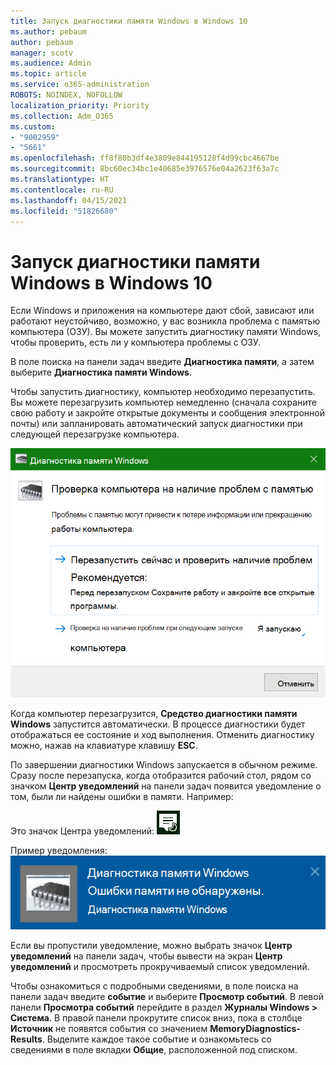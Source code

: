 ```yaml
---
title: Запуск диагностики памяти Windows в Windows 10
ms.author: pebaum
author: pebaum
manager: scotv
ms.audience: Admin
ms.topic: article
ms.service: o365-administration
ROBOTS: NOINDEX, NOFOLLOW
localization_priority: Priority
ms.collection: Adm_O365
ms.custom:
- "9002959"
- "5661"
ms.openlocfilehash: ff8f80b3df4e3809e844195128f4d99cbc4667be
ms.sourcegitcommit: 8bc60ec34bc1e40685e3976576e04a2623f63a7c
ms.translationtype: HT
ms.contentlocale: ru-RU
ms.lasthandoff: 04/15/2021
ms.locfileid: "51826680"
---
```

# <a name="run-windows-memory-diagnostics-in-windows-10"></a>Запуск диагностики памяти Windows в Windows 10

Если Windows и приложения на компьютере дают сбой, зависают или работают неустойчиво, возможно, у вас возникла проблема с памятью компьютера (ОЗУ). Вы можете запустить диагностику памяти Windows, чтобы проверить, есть ли у компьютера проблемы с ОЗУ.

В поле поиска на панели задач введите **Диагностика памяти**, а затем выберите **Диагностика памяти Windows**. 

Чтобы запустить диагностику, компьютер необходимо перезапустить. Вы можете перезагрузить компьютер немедленно (сначала сохраните свою работу и закройте открытые документы и сообщения электронной почты) или запланировать автоматический запуск диагностики при следующей перезагрузке компьютера.

![Диагностика памяти Windows](media/windows-memory-diagnostic.png)

Когда компьютер перезагрузится, **Средство диагностики памяти Windows** запустится автоматически. В процессе диагностики будет отображаться ее состояние и ход выполнения. Отменить диагностику можно, нажав на клавиатуре клавишу **ESC**.

По завершении диагностики Windows запускается в обычном режиме.
Сразу после перезапуска, когда отобразится рабочий стол, рядом со значком **Центр уведомлений** на панели задач появится уведомление о том, были ли найдены ошибки в памяти. Например:

Это значок Центра уведомлений: ![Значок Центра уведомлений](media/action-center-icon.png) 

Пример уведомления: ![Ошибки памяти не обнаружены](media/no-memory-errors.png)

Если вы пропустили уведомление, можно выбрать значок **Центр уведомлений** на панели задач, чтобы вывести на экран **Центр уведомлений** и просмотреть прокручиваемый список уведомлений.

Чтобы ознакомиться с подробными сведениями, в поле поиска на панели задач введите **событие** и выберите **Просмотр событий**. В левой панели **Просмотра событий** перейдите в раздел **Журналы Windows > Система**. В правой панели прокрутите список вниз, пока в столбце **Источник** не появятся события со значением **MemoryDiagnostics-Results**. Выделите каждое такое событие и ознакомьтесь со сведениями в поле вкладки **Общие**, расположенной под списком.
